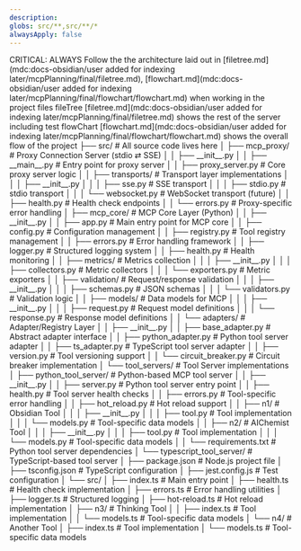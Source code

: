 ```yaml
---
description: 
globs: src/**,src/**/*
alwaysApply: false
---
```

<IMPORTANT>
CRITICAL: ALWAYS Follow the the architecture laid out in [filetree.md](mdc:docs-obsidian/user added for indexing later/mcpPlanning/final/filetree.md), [flowchart.md](mdc:docs-obsidian/user added for indexing later/mcpPlanning/final/flowchart/flowchart.md) when working in the project files
fileTree [filetree.md](mdc:docs-obsidian/user added for indexing later/mcpPlanning/final/filetree.md) shows the rest of the server including test
flowChart [flowchart.md](mdc:docs-obsidian/user added for indexing later/mcpPlanning/final/flowchart/flowchart.md) shows the overall flow of the project
</IMPORTANT>

<fileTreeMAINSRC>
├── src/                            # All source code lives here
│   ├── mcp_proxy/                  # Proxy Connection Server (stdio ⇄ SSE)
│   │   ├── __init__.py
│   │   ├── __main__.py             # Entry point for proxy server
│   │   ├── proxy_server.py         # Core proxy server logic
│   │   ├── transports/             # Transport layer implementations
│   │   │   ├── __init__.py
│   │   │   ├── sse.py              # SSE transport
│   │   │   ├── stdio.py            # stdio transport
│   │   │   └── websocket.py        # WebSocket transport (future)
│   │   ├── health.py               # Health check endpoints
│   │   └── errors.py               # Proxy-specific error handling
│   ├── mcp_core/                   # MCP Core Layer (Python)
│   │   ├── __init__.py
│   │   ├── app.py                  # Main entry point for MCP core
│   │   ├── config.py               # Configuration management
│   │   ├── registry.py             # Tool registry management
│   │   ├── errors.py               # Error handling framework
│   │   ├── logger.py               # Structured logging system
│   │   ├── health.py               # Health monitoring
│   │   ├── metrics/                # Metrics collection
│   │   │   ├── __init__.py
│   │   │   ├── collectors.py       # Metric collectors
│   │   │   └── exporters.py        # Metric exporters
│   │   ├── validation/             # Request/response validation
│   │   │   ├── __init__.py
│   │   │   ├── schemas.py          # JSON schemas
│   │   │   └── validators.py       # Validation logic
│   │   ├── models/                 # Data models for MCP
│   │   │   ├── __init__.py
│   │   │   ├── request.py          # Request model definitions
│   │   │   └── response.py         # Response model definitions
│   │   └── adapters/               # Adapter/Registry Layer
│   │       ├── __init__.py
│   │       ├── base_adapter.py     # Abstract adapter interface
│   │       ├── python_adapter.py   # Python tool server adapter
│   │       ├── ts_adapter.py       # TypeScript tool server adapter
│   │       ├── version.py          # Tool versioning support
│   │       └── circuit_breaker.py  # Circuit breaker implementation
│   └── tool_servers/               # Tool Server implementations
│       ├── python_tool_server/     # Python-based MCP tool server
│       │   ├── __init__.py
│       │   ├── server.py           # Python tool server entry point
│       │   ├── health.py           # Tool server health checks
│       │   ├── errors.py           # Tool-specific error handling
│       │   ├── hot_reload.py       # Hot reload support
│       │   ├── n1/                 # Obsidian Tool
│       │   │   ├── __init__.py
│       │   │   ├── tool.py         # Tool implementation
│       │   │   └── models.py       # Tool-specific data models
│       │   ├── n2/                 # AIChemist Tool
│       │   │   ├── __init__.py
│       │   │   ├── tool.py         # Tool implementation
│       │   │   └── models.py       # Tool-specific data models
│       │   └── requirements.txt    # Python tool server dependencies
│       └── typescript_tool_server/ # TypeScript-based tool server
│           ├── package.json        # Node.js project file
│           ├── tsconfig.json       # TypeScript configuration
│           ├── jest.config.js      # Test configuration
│           └── src/
│               ├── index.ts        # Main entry point
│               ├── health.ts       # Health check implementation
│               ├── errors.ts       # Error handling utilities
│               ├── logger.ts       # Structured logging
│               ├── hot-reload.ts   # Hot reload implementation
│               ├── n3/             # Thinking Tool
│               │   ├── index.ts    # Tool implementation
│               │   └── models.ts   # Tool-specific data models
│               └── n4/             # Another Tool
│                   ├── index.ts    # Tool implementation
│                   └── models.ts   # Tool-specific data models
</fileTreeMAINSRC>